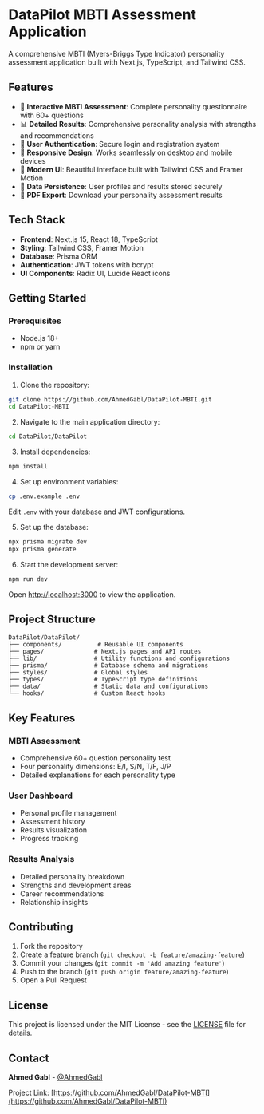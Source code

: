 # DataPilot MBTI Assessment Application

A comprehensive MBTI (Myers-Briggs Type Indicator) personality assessment application built with Next.js, TypeScript, and Tailwind CSS.

## Features

- 🧠 **Interactive MBTI Assessment**: Complete personality questionnaire with 60+ questions
- 📊 **Detailed Results**: Comprehensive personality analysis with strengths and recommendations
- 🔐 **User Authentication**: Secure login and registration system
- 📱 **Responsive Design**: Works seamlessly on desktop and mobile devices
- 🎨 **Modern UI**: Beautiful interface built with Tailwind CSS and Framer Motion
- 💾 **Data Persistence**: User profiles and results stored securely
- 📄 **PDF Export**: Download your personality assessment results

## Tech Stack

- **Frontend**: Next.js 15, React 18, TypeScript
- **Styling**: Tailwind CSS, Framer Motion
- **Database**: Prisma ORM
- **Authentication**: JWT tokens with bcrypt
- **UI Components**: Radix UI, Lucide React icons

## Getting Started

### Prerequisites

- Node.js 18+ 
- npm or yarn

### Installation

1. Clone the repository:
```bash
git clone https://github.com/AhmedGabl/DataPilot-MBTI.git
cd DataPilot-MBTI
```

2. Navigate to the main application directory:
```bash
cd DataPilot/DataPilot
```

3. Install dependencies:
```bash
npm install
```

4. Set up environment variables:
```bash
cp .env.example .env
```
Edit `.env` with your database and JWT configurations.

5. Set up the database:
```bash
npx prisma migrate dev
npx prisma generate
```

6. Start the development server:
```bash
npm run dev
```

Open [http://localhost:3000](http://localhost:3000) to view the application.

## Project Structure

```
DataPilot/DataPilot/
├── components/          # Reusable UI components
├── pages/              # Next.js pages and API routes
├── lib/                # Utility functions and configurations
├── prisma/             # Database schema and migrations
├── styles/             # Global styles
├── types/              # TypeScript type definitions
├── data/               # Static data and configurations
└── hooks/              # Custom React hooks
```

## Key Features

### MBTI Assessment
- Comprehensive 60+ question personality test
- Four personality dimensions: E/I, S/N, T/F, J/P
- Detailed explanations for each personality type

### User Dashboard
- Personal profile management
- Assessment history
- Results visualization
- Progress tracking

### Results Analysis
- Detailed personality breakdown
- Strengths and development areas
- Career recommendations
- Relationship insights

## Contributing

1. Fork the repository
2. Create a feature branch (`git checkout -b feature/amazing-feature`)
3. Commit your changes (`git commit -m 'Add amazing feature'`)
4. Push to the branch (`git push origin feature/amazing-feature`)
5. Open a Pull Request

## License

This project is licensed under the MIT License - see the [LICENSE](LICENSE) file for details.

## Contact

**Ahmed Gabl** - [@AhmedGabl](https://github.com/AhmedGabl)

Project Link: [https://github.com/AhmedGabl/DataPilot-MBTI](https://github.com/AhmedGabl/DataPilot-MBTI)
